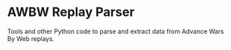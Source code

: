 # AWBW Replay Parser

Tools and other Python code to parse and extract data from Advance Wars By Web replays.
